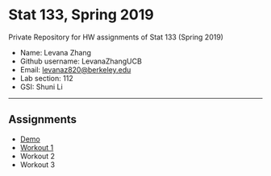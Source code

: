 # Stat 133, Spring 2019

Private Repository for HW assignments of Stat 133 (Spring 2019)

- Name: Levana Zhang
- Github username: LevanaZhangUCB
- Email: levanaz820@berkeley.edu
- Lab section: 112
- GSI: Shuni Li

-----

## Assignments

- [Demo](demo)
- [Workout 1](workout1)
- Workout 2
- Workout 3


